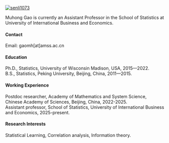 

[![senli1073](https://img.shields.io/badge/senli1073-github-blue?logo=github)](https://github.com/senli1073)

Muhong Gao is currently an Assistant Professor in the School of Statistics at University of International Business and Economics.

#### Contact

Email: gaomh[at]amss.ac.cn

#### Education
Ph.D., Statistics, University of Wisconsin Madison, USA, 2015—2022.\
B.S., Statistics, Peking University, Beijing, China, 2011—2015.

#### Working Experience
Postdoc researcher, Academy of Mathematics and System Science, Chinese Academy of Sciences, Beijing, China, 2022-2025.\
Assistant professor, School of Statistics, University of International Business and Economics, 2025-present.


#### Research Interests
Statistical Learning, Correlation analysis, Information theory.


